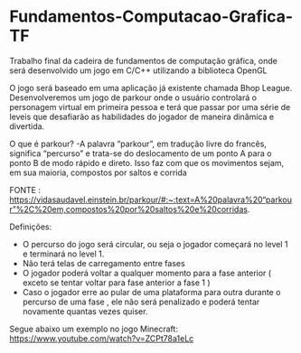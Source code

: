 # Fundamentos-Computacao-Grafica-TF
Trabalho final da cadeira de fundamentos de computação gráfica, onde será desenvolvido um jogo em C/C++ utilizando a biblioteca OpenGL

O jogo será baseado em uma aplicação já existente chamada Bhop League. Desenvolveremos um jogo de parkour onde o usuário controlará o personagem virtual em primeira pessoa e terá que
passar por uma série de leveis que desafiarão as habilidades do jogador de maneira dinâmica e divertida.

O que é parkour? 
-A palavra “parkour”, em tradução livre do francês, significa “percurso” e trata-se do deslocamento de um ponto A para o ponto B de modo rápido e direto. Isso faz com que os movimentos sejam, em sua maioria, compostos por saltos e corrida

FONTE : https://vidasaudavel.einstein.br/parkour/#:~:text=A%20palavra%20“parkour”%2C%20em,compostos%20por%20saltos%20e%20corridas.

Definições:
* O percurso do jogo será circular, ou seja o jogador começará no level 1 e terminará no level 1. 
* Não terá telas de carregamento entre fases
* O jogador poderá voltar a qualquer momento para a fase anterior ( exceto se tentar voltar para fase anterior a fase 1 )
* Caso o jogador erre ao pular de uma plataforma para outra durante o percurso de uma fase , ele não será penalizado e poderá tentar novamente quantas vezes quiser.


Segue abaixo um exemplo no jogo Minecraft:
https://www.youtube.com/watch?v=ZCPt78a1eLc
